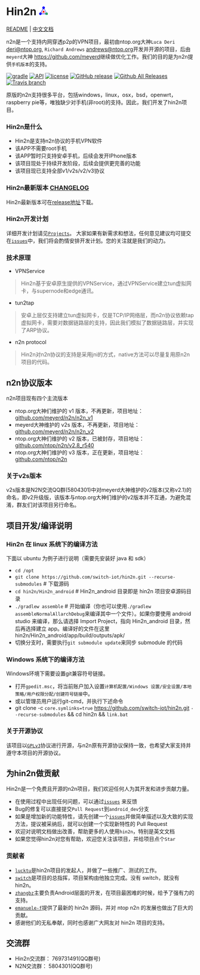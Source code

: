 # Hin2n <img height="24" src="doc/pic/logo.png">

[README](README.md) | [中文文档](README_zh.md)

n2n是一个支持内网穿透p2p的VPN项目，最初由ntop.org大神`Luca Deri` <deri@ntop.org>, `Richard Andrews` <andrews@ntop.org>开发并开源的项目，后由`meyerd`大神 <https://github.com/meyerd>继续做优化工作。我们的目的是为n2n提供`手机版本`的支持。

[![gradle](https://img.shields.io/badge/gradle-2.14.1-green.svg?style=plastic)](https://docs.gradle.org/2.14.1/userguide/userguide.html)
[![API](https://img.shields.io/badge/API-15%2B-green.svg?style=plastic)](https://android-arsenal.com/api?level=15)
[![license](https://img.shields.io/github/license/switch-iot/hin2n.svg?style=plastic)](https://www.gnu.org/licenses/gpl-3.0)
[![GitHub release](https://img.shields.io/github/release/switch-iot/hin2n/all.svg?style=plastic)](https://github.com/switch-iot/hin2n/releases)
[![Github All Releases](https://img.shields.io/github/downloads/switch-iot/hin2n/total.svg?style=plastic)](https://github.com/switch-iot/hin2n/releases)
[![Travis branch](https://img.shields.io/travis/switch-iot/hin2n/dev_android.svg?style=plastic)](https://travis-ci.org/switch-iot/hin2n)

原版的n2n支持很多平台，包括windows，linux，osx，bsd，openwrt，raspberry pie等，唯独缺少对手机(非root)的支持。因此，我们开发了hin2n项目。

### Hin2n是什么
- Hin2n是支持n2n协议的手机VPN软件
- 该APP不需要root手机
- 该APP暂时只支持安卓手机，后续会发开IPhone版本
- 该项目现处于持续开发阶段，后续会提供更完善的功能
- 该项目现已支持全部v1/v2s/v2/v3协议

### Hin2n最新版本 [CHANGELOG](Hin2n_android/CHANGELOG_zh)
Hin2n最新版本可在[release地址](https://github.com/switch-iot/hin2n/releases)下载。

### Hin2n开发计划
详细开发计划请见[`Projects`](https://github.com/switch-iot/hin2n/projects)。
大家如果有新需求和想法，任何意见建议均可提交在[`issues`](https://github.com/switch-iot/hin2n/issues)中，我们将会酌情安排开发计划。您的关注就是我们的动力。

### 技术原理
- VPNService
> Hin2n基于安卓原生提供的VPNService，通过VPNService建立tun虚拟网卡，与supernode和edge通讯。
- tun2tap
> 安卓上层仅支持建立tun虚拟网卡，仅是TCP/IP网络层，而n2n协议依赖tap虚拟网卡，需要对数据链路层的支持，因此我们模拟了数据链路层，并实现了ARP协议。
- n2n protocol
> Hin2n对n2n协议的支持是采用jni的方式，native方法可以尽量复用原n2n项目的代码。

## n2n协议版本
n2n项目现有四个主流版本
- ntop.org大神们维护的 v1 版本，不再更新，项目地址：[github.com/meyerd/n2n/n2n_v1](https://github.com/meyerd/n2n/tree/master/n2n_v1)
- meyerd大神维护的 v2s 版本，不再更新，项目地址：[github.com/meyerd/n2n/n2n_v2](https://github.com/meyerd/n2n/tree/master/n2n_v2)
- ntop.org大神们维护的 v2 版本，已被封存，项目地址：[github.com/ntop/n2n/v2.8_r540](https://github.com/ntop/n2n/tree/2.8-stable)
- ntop.org大神们维护的 v3 版本，正在更新，项目地址：[github.com/ntop/n2n](https://github.com/ntop/n2n)

### 关于v2s版本
v2s版本是N2N交流QQ群(5804301)中对meyerd大神维护的v2版本(又称v2.1)的命名，即v2升级版，该版本与ntop.org大神们维护的v2版本并不互通，为避免混淆，群友们对该项目另行命名。

## 项目开发/编译说明
### Hin2n 在 linux 系统下的编译方法
下面以 ubuntu 为例子进行说明（需要先安装好 java 和 sdk）
- `cd /opt`
- `git clone https://github.com/switch-iot/hin2n.git --recurse-submodules` # 下载源码
- `cd hin2n/Hin2n_android` # Hin2n_android 目录即是 hin2n 项目安卓源码目录
- `./gradlew assemble` # 开始编译（你也可以使用`./gradlew assembleNormalAllarchDebug`来编译其中一个文件）。如果你要使用 android studio 来编译，那么请选择 Import Project，指向 Hin2n_android 目录，然后再选择建立 app。编译好的文件在这里 hin2n/Hin2n_android/app/build/outputs/apk/
- 切换分支时，需要执行`git submodule update`来同步 submodule 的代码

### Windows 系统下的编译方法
Windows环境下需要设置git兼容符号链接。
- 打开`gpedit.msc`，将当前账户加入设置`计算机配置/Windows 设置/安全设置/本地策略/用户权限分配/创建符号链接`中。
- 或以管理员用户运行git-cmd，并执行下述命令
- git clone -c `core.symlinks=true` https://github.com/switch-iot/hin2n.git `--recurse-submodules` && cd hin2n && `link.bat`

### 关于开源协议
该项目以[`GPLv3`](LICENSE)协议进行开源，与n2n原有开源协议保持一致，也希望大家支持并遵守本项目的开源协议。

## 为hin2n做贡献
Hin2n是一个免费且开源的n2n项目，我们欢迎任何人为其开发和进步贡献力量。
- 在使用过程中出现任何问题，可以通过[`issues`](https://github.com/switch-iot/hin2n/issues) 来反馈
- Bug的修复可以直接提交`Pull Request`到`android_dev`分支
- 如果是增加新的功能特性，请先创建一个[`issues`](https://github.com/switch-iot/hin2n/issues)并做简单描述以及大致的实现方法，提议被采纳后，就可以创建一个实现新特性的 Pull Request
- 欢迎对说明文档做出改善，帮助更多的人使用`hin2n`，特别是英文文档
- 如果您觉得hin2n对您有帮助，欢迎您关注该项目，并给项目点个`Star`

### 贡献者
- [`lucktu`](https://github.com/lucktu)是hin2n项目的发起人，并做了一些推广、测试的工作。
- [`switch`](https://github.com/switch-iot)是项目的总指挥，项目架构由他独立完成。没有 switch，就没有 hin2n。
- [`zhangbz`](https://github.com/zhangbz)主要负责Android层面的开发，在项目最困难的时候，给予了强有力的支持。
- [`emanuele-f`](https://github.com/emanuele-f)提供了最新的 hin2n 源码，并对 ntop n2n 的发展也做出了巨大的贡献。 
- 感谢他们的无私奉献，同时也感谢广大网友对 hin2n 项目的支持。

## 交流群
- Hin2n交流群： 769731491(QQ群号)
- N2N交流群： 5804301(QQ群号)

